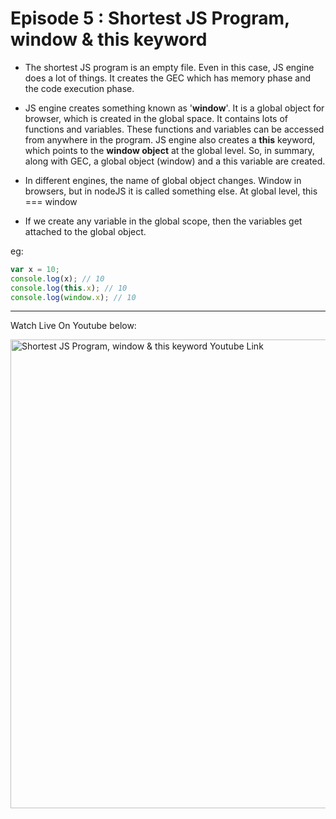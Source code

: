 # Episode 5 : Shortest JS Program, window & this keyword

* The shortest JS program is an empty file. Even in this case, JS engine does a lot of things. It creates the GEC which has memory phase and the code execution phase.

* JS engine creates something known as '**window**'. It is a global object for browser, which is created in the global space. It contains lots of functions and variables. These functions and variables can be accessed from anywhere in the program. JS engine also creates a **this** keyword, which points to the **window object** at the global level. So, in summary, along with GEC, a global object (window) and a this variable are created.

* In different engines, the name of global object changes. Window in browsers, but in nodeJS it is called something else. At global level, this === window

* If we create any variable in the global scope, then the variables get attached to the global object.

eg:
```js
var x = 10;
console.log(x); // 10
console.log(this.x); // 10
console.log(window.x); // 10
```

<hr>

Watch Live On Youtube below:

<a href="https://www.youtube.com/watch?v=QCRpVw2KXf8&ab_channel=AkshaySaini" target="_blank"><img src="https://img.youtube.com/vi/QCRpVw2KXf8/0.jpg" width="750"
alt="Shortest JS Program, window & this keyword Youtube Link"/></a>